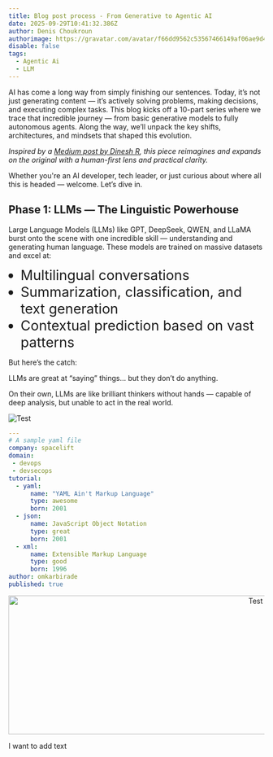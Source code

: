 ```yaml
---
title: Blog post process - From Generative to Agentic AI
date: 2025-09-29T10:41:32.386Z
author: Denis Choukroun
authorimage: https://gravatar.com/avatar/f66dd9562c53567466149af06ae9d4f1?s=96
disable: false
tags:
  - Agentic Ai
  - LLM
---
```

<style>
li {
   font-size: 27px;
   line-height: 33px;
   max-width: none;
}
</style>

AI has come a long way from simply finishing our sentences. Today, it’s not just generating content — it’s actively solving problems, making decisions, and executing complex tasks. This blog kicks off a 10-part series where we trace that incredible journey — from basic generative models to fully autonomous agents. Along the way, we’ll unpack the key shifts, architectures, and mindsets that shaped this evolution.

*Inspired by a [Medium post by Dinesh R](https://dineshr1493.medium.com/all-you-need-to-know-about-the-evolution-of-generative-ai-to-agentic-ai-65de72254a86), this piece reimagines and expands on the original with a human-first lens and practical clarity.*

Whether you're an AI developer, tech leader, or just curious about where all this is headed — welcome. Let’s dive in.

## Phase 1: LLMs — The Linguistic Powerhouse

Large Language Models (LLMs) like GPT, DeepSeek, QWEN, and LLaMA burst onto the scene with one incredible skill — understanding and generating human language. These models are trained on massive datasets and excel at:

* Multilingual conversations
* Summarization, classification, and text generation
* Contextual prediction based on vast patterns

But here’s the catch:

LLMs are great at “saying” things… but they don’t do anything.

On their own, LLMs are like brilliant thinkers without hands — capable of deep analysis, but unable to act in the real world.

![Test](/img/picture1-dinesh.png "Test")

```yaml
---
# A sample yaml file
company: spacelift
domain:
 - devops
 - devsecops
tutorial:
  - yaml:
      name: "YAML Ain't Markup Language"
      type: awesome
      born: 2001
  - json:
      name: JavaScript Object Notation
      type: great
      born: 2001
  - xml:
      name: Extensible Markup Language
      type: good
      born: 1996
author: omkarbirade
published: true
```

<center><img src="/img/picture1-dinesh.png" width="957" height="273" alt="Test" title="Test"></center>


I want to add text